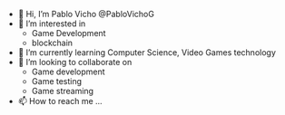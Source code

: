 - 👋 Hi, I’m Pablo Vicho @PabloVichoG
- 👀 I’m interested in 
    - Game Development
    - blockchain
- 🌱 I’m currently learning Computer Science, Video Games technology
- 💞️ I’m looking to collaborate on 
    - Game development
    - Game testing
    - Game streaming
- 📫 How to reach me ...

<!---
PabloVichoG/PabloVichoG is a ✨ special ✨ repository because its `README.md` (this file) appears on your GitHub profile.
You can click the Preview link to take a look at your changes.
--->
